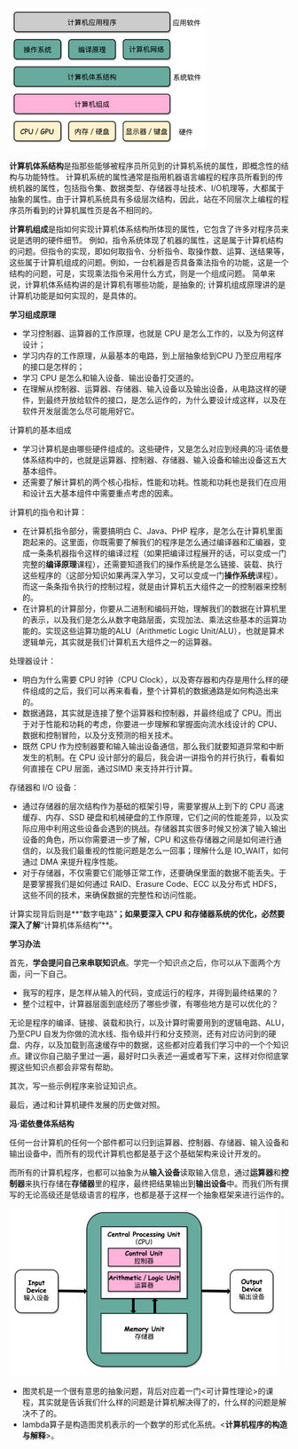 <img src="../../assets/image-20230112111810783.png" alt="image-20230112111810783" style="zoom:50%;" />

**计算机体系结构**是指那些能够被程序员所见到的计算机系统的属性，即概念性的结构与功能特性。 计算机系统的属性通常是指用机器语言编程的程序员所看到的传统机器的属性，包括指令集、数据类型、存储器寻址技术、I/O机理等，大都属于抽象的属性。由于计算机系统具有多级层次结构，因此，站在不同层次上编程的程序员所看到的计算机属性页是各不相同的。

**计算机组成**是指如何实现计算机体系结构所体现的属性，它包含了许多对程序员来说是透明的硬件细节。 例如，指令系统体现了机器的属性，这是属于计算机结构的问题。但指令的实现，即如何取指令、分析指令、取操作数、运算、送结果等，这些属于计算机组成的问题。例如，一台机器是否具备乘法指令的功能，这是一个结构的问题，可是，实现乘法指令采用什么方式，则是一个组成问题。 简单来说，计算机体系结构讲的是计算机有哪些功能，是抽象的; 计算机组成原理讲的是计算机功能是如何实现的，是具体的。

**学习组成原理**

- 学习控制器、运算器的工作原理，也就是 CPU 是怎么工作的，以及为何这样设计；
- 学习内存的工作原理，从最基本的电路，到上层抽象给到CPU 乃至应用程序的接口是怎样的；
- 学习 CPU 是怎么和输入设备、输出设备打交道的。
- 在理解从控制器、运算器、存储器、输入设备以及输出设备，从电路这样的硬件，到最终开放给软件的接口，是怎么运作的，为什么要设计成这样，以及在软件开发层面怎么尽可能用好它。

计算机的基本组成

- 学习计算机是由哪些硬件组成的。这些硬件，又是怎么对应到经典的冯·诺依曼体系结构中的，也就是运算器、控制器、存储器、输入设备和输出设备这五大基本组件。
- 还需要了解计算机的两个核心指标，性能和功耗。性能和功耗也是我们在应用和设计五大基本组件中需要重点考虑的因素。

计算机的指令和计算：

- 在计算机指令部分，需要搞明白 C、Java、PHP 程序，是怎么在计算机里面跑起来的。这里面，你既需要了解我们的程序是怎么通过编译器和汇编器，变成一条条机器指令这样的编译过程（如果把编译过程展开的话，可以变成一门完整的**编译原理**课程），还需要知道我们的操作系统是怎么链接、装载、执行这些程序的（这部分知识如果再深入学习，又可以变成一门**操作系统**课程）。而这一条条指令执行的控制过程，就是由计算机五大组件之一的控制器来控制的。
- 在计算机的计算部分，你要从二进制和编码开始，理解我们的数据在计算机里的表示，以及我们是怎么从数字电路层面，实现加法、乘法这些基本的运算功能的。实现这些运算功能的ALU（Arithmetic Logic Unit/ALU），也就是算术逻辑单元，其实就是我们计算机五大组件之一的运算器。

处理器设计：

- 明白为什么需要 CPU 时钟（CPU Clock），以及寄存器和内存是用什么样的硬件组成的之后，我们可以再来看看，整个计算机的数据通路是如何构造出来的。
- 数据通路，其实就是连接了整个运算器和控制器，并最终组成了 CPU。而出于对于性能和功耗的考虑，你要进一步理解和掌握面向流水线设计的 CPU、数据和控制冒险，以及分支预测的相关技术。
- 既然 CPU 作为控制器要和输入输出设备通信，那么我们就要知道异常和中断发生的机制。在 CPU 设计部分的最后，我会讲一讲指令的并行执行，看看如何直接在 CPU 层面，通过SIMD 来支持并行计算。

存储器和 I/O 设备：

- 通过存储器的层次结构作为基础的框架引导，需要掌握从上到下的 CPU 高速缓存、内存、SSD 硬盘和机械硬盘的工作原理，它们之间的性能差异，以及实际应用中利用这些设备会遇到的挑战。存储器其实很多时候又扮演了输入输出设备的角色，所以你需要进一步了解，CPU 和这些存储器之间是如何进行通信的，以及我们最重视的性能问题是怎么一回事；理解什么是 IO_WAIT，如何通过 DMA 来提升程序性能。
- 对于存储器，不仅需要它们能够正常工作，还要确保里面的数据不能丢失。于是要掌握我们是如何通过 RAID、Erasure Code、ECC 以及分布式 HDFS，这些不同的技术，来确保数据的完整性和访问性能。

计算实现背后则是**“数字电路”**；如果要深入 CPU 和存储器系统的优化，必然要深入了解**“计算机体系结构”**。

**学习办法**

首先，**学会提问自己来串联知识点**。学完一个知识点之后，你可以从下面两个方面，问一下自己。

- 我写的程序，是怎样从输入的代码，变成运行的程序，并得到最终结果的？
- 整个过程中，计算器层面到底经历了哪些步骤，有哪些地方是可以优化的？

无论是程序的编译、链接、装载和执行，以及计算时需要用到的逻辑电路、ALU，乃至CPU 自发为你做的流水线、指令级并行和分支预测，还有对应访问到的硬盘、内存，以及加载到高速缓存中的数据，这些都对应着我们学习中的一个个知识点。建议你自己脑子里过一遍，最好时口头表述一遍或者写下来，这样对你彻底掌握这些知识点都会非常有帮助。

其次，写一些示例程序来验证知识点。

最后，通过和计算机硬件发展的历史做对照。

**冯·诺依曼体系结构**

任何一台计算机的任何一个部件都可以归到运算器、控制器、存储器、输入设备和输出设备中，而所有的现代计算机也都是基于这个基础架构来设计开发的。

而所有的计算机程序，也都可以抽象为从**输入设备**读取输入信息，通过**运算器**和**控制器**来执行存储在**存储器**里的程序，最终把结果输出到**输出设备**中。而我们所有撰写的无论高级还是低级语言的程序，也都是基于这样一个抽象框架来进行运作的。

<img src="../../assets/image-20230112170239351.png" alt="image-20230112170239351" style="zoom:60%;" />

- 图灵机是一个很有意思的抽象问题，背后对应着一门<可计算性理论>的课程，其实就是告诉我们什么样的问题是计算机解决得了的，什么样的问题是解决不了的。
- lambda算子是构造图灵机表示的一个数学的形式化系统。<**计算机程序的构造与解释**>。

